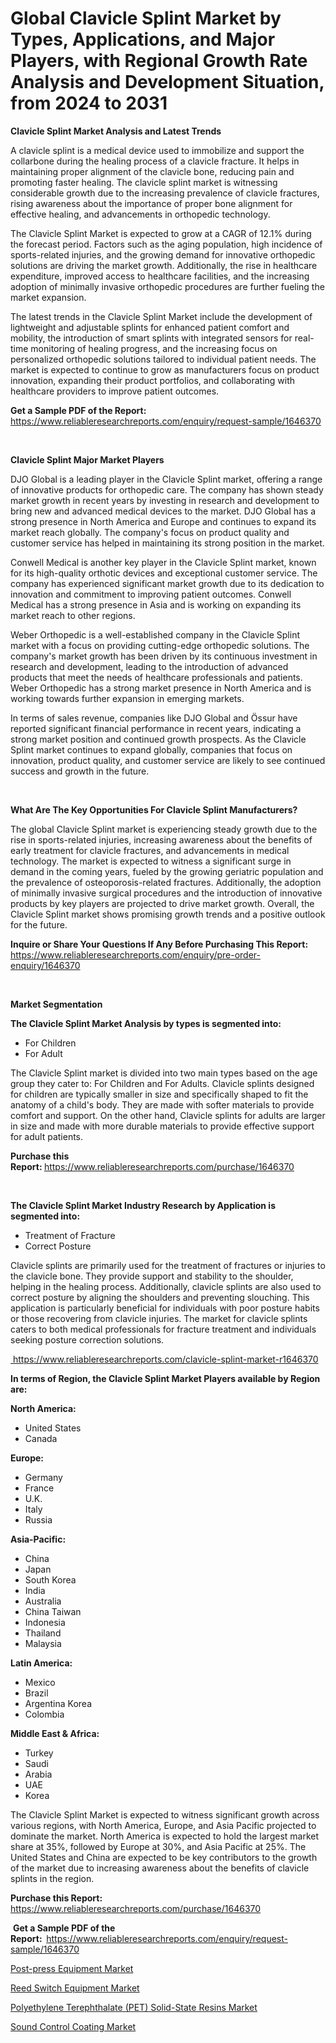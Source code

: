 <p><h1>Global Clavicle Splint Market by Types, Applications, and Major Players, with Regional Growth Rate Analysis and Development Situation, from 2024 to 2031</h1></p><p><strong>Clavicle Splint Market Analysis and Latest Trends</strong></p>
<p><p>A clavicle splint is a medical device used to immobilize and support the collarbone during the healing process of a clavicle fracture. It helps in maintaining proper alignment of the clavicle bone, reducing pain and promoting faster healing. The clavicle splint market is witnessing considerable growth due to the increasing prevalence of clavicle fractures, rising awareness about the importance of proper bone alignment for effective healing, and advancements in orthopedic technology.</p><p>The Clavicle Splint Market is expected to grow at a CAGR of 12.1% during the forecast period. Factors such as the aging population, high incidence of sports-related injuries, and the growing demand for innovative orthopedic solutions are driving the market growth. Additionally, the rise in healthcare expenditure, improved access to healthcare facilities, and the increasing adoption of minimally invasive orthopedic procedures are further fueling the market expansion.</p><p>The latest trends in the Clavicle Splint Market include the development of lightweight and adjustable splints for enhanced patient comfort and mobility, the introduction of smart splints with integrated sensors for real-time monitoring of healing progress, and the increasing focus on personalized orthopedic solutions tailored to individual patient needs. The market is expected to continue to grow as manufacturers focus on product innovation, expanding their product portfolios, and collaborating with healthcare providers to improve patient outcomes.</p></p>
<p><strong>Get a Sample PDF of the Report:&nbsp;</strong> <a href="https://www.reliableresearchreports.com/enquiry/request-sample/1646370">https://www.reliableresearchreports.com/enquiry/request-sample/1646370</a></p>
<p>&nbsp;</p>
<p><strong>Clavicle Splint Major Market Players</strong></p>
<p><p>DJO Global is a leading player in the Clavicle Splint market, offering a range of innovative products for orthopedic care. The company has shown steady market growth in recent years by investing in research and development to bring new and advanced medical devices to the market. DJO Global has a strong presence in North America and Europe and continues to expand its market reach globally. The company's focus on product quality and customer service has helped in maintaining its strong position in the market.</p><p>Conwell Medical is another key player in the Clavicle Splint market, known for its high-quality orthotic devices and exceptional customer service. The company has experienced significant market growth due to its dedication to innovation and commitment to improving patient outcomes. Conwell Medical has a strong presence in Asia and is working on expanding its market reach to other regions.</p><p>Weber Orthopedic is a well-established company in the Clavicle Splint market with a focus on providing cutting-edge orthopedic solutions. The company's market growth has been driven by its continuous investment in research and development, leading to the introduction of advanced products that meet the needs of healthcare professionals and patients. Weber Orthopedic has a strong market presence in North America and is working towards further expansion in emerging markets.</p><p>In terms of sales revenue, companies like DJO Global and Össur have reported significant financial performance in recent years, indicating a strong market position and continued growth prospects. As the Clavicle Splint market continues to expand globally, companies that focus on innovation, product quality, and customer service are likely to see continued success and growth in the future.</p></p>
<p>&nbsp;</p>
<p><strong>What Are The Key Opportunities For Clavicle Splint Manufacturers?</strong></p>
<p><p>The global Clavicle Splint market is experiencing steady growth due to the rise in sports-related injuries, increasing awareness about the benefits of early treatment for clavicle fractures, and advancements in medical technology. The market is expected to witness a significant surge in demand in the coming years, fueled by the growing geriatric population and the prevalence of osteoporosis-related fractures. Additionally, the adoption of minimally invasive surgical procedures and the introduction of innovative products by key players are projected to drive market growth. Overall, the Clavicle Splint market shows promising growth trends and a positive outlook for the future.</p></p>
<p><strong>Inquire or Share Your Questions If Any Before Purchasing This Report:</strong> <a href="https://www.reliableresearchreports.com/enquiry/pre-order-enquiry/1646370">https://www.reliableresearchreports.com/enquiry/pre-order-enquiry/1646370</a></p>
<p>&nbsp;</p>
<p><strong>Market Segmentation</strong></p>
<p><strong>The Clavicle Splint Market Analysis by types is segmented into:</strong></p>
<p><ul><li>For Children</li><li>For Adult</li></ul></p>
<p><p>The Clavicle Splint market is divided into two main types based on the age group they cater to: For Children and For Adults. Clavicle splints designed for children are typically smaller in size and specifically shaped to fit the anatomy of a child's body. They are made with softer materials to provide comfort and support. On the other hand, Clavicle splints for adults are larger in size and made with more durable materials to provide effective support for adult patients.</p></p>
<p><strong>Purchase this Report:&nbsp;</strong><a href="https://www.reliableresearchreports.com/purchase/1646370">https://www.reliableresearchreports.com/purchase/1646370</a></p>
<p>&nbsp;</p>
<p><strong>The Clavicle Splint Market Industry Research by Application is segmented into:</strong></p>
<p><ul><li>Treatment of Fracture</li><li>Correct Posture</li></ul></p>
<p><p>Clavicle splints are primarily used for the treatment of fractures or injuries to the clavicle bone. They provide support and stability to the shoulder, helping in the healing process. Additionally, clavicle splints are also used to correct posture by aligning the shoulders and preventing slouching. This application is particularly beneficial for individuals with poor posture habits or those recovering from clavicle injuries. The market for clavicle splints caters to both medical professionals for fracture treatment and individuals seeking posture correction solutions.</p></p>
<p><a href="https://www.reliableresearchreports.com/clavicle-splint-market-r1646370">&nbsp;https://www.reliableresearchreports.com/clavicle-splint-market-r1646370</a></p>
<p><strong>In terms of Region, the Clavicle Splint Market Players available by Region are:</strong></p>
<p>
    <p> <strong> North America: </strong>
        <ul>
            <li>United States</li>
            <li>Canada</li>
        </ul>
        </p> 
    <p> <strong> Europe: </strong>
        <ul>
            <li>Germany</li>
            <li>France</li>
            <li>U.K.</li>
            <li>Italy</li>
            <li>Russia</li>
        </ul>
        </p> 
    <p> <strong> Asia-Pacific: </strong>
        <ul>
            <li>China</li>
            <li>Japan</li>
            <li>South Korea</li>
            <li>India</li>
            <li>Australia</li>
            <li>China Taiwan</li>
            <li>Indonesia</li>
            <li>Thailand</li>
            <li>Malaysia</li>
        </ul>
        </p> 
    <p> <strong> Latin America: </strong>
        <ul>
            <li>Mexico</li>
            <li>Brazil</li>
            <li>Argentina Korea</li>
            <li>Colombia</li>
        </ul>
        </p> 
    <p> <strong> Middle East & Africa: </strong>
        <ul>
            <li>Turkey</li>
            <li>Saudi</li>
            <li>Arabia</li>
            <li>UAE</li>
            <li>Korea</li>
        </ul>
    </p>
    </p>
<p><p>The Clavicle Splint Market is expected to witness significant growth across various regions, with North America, Europe, and Asia Pacific projected to dominate the market. North America is expected to hold the largest market share at 35%, followed by Europe at 30%, and Asia Pacific at 25%. The United States and China are expected to be key contributors to the growth of the market due to increasing awareness about the benefits of clavicle splints in the region.</p></p>
<p><strong>Purchase this Report: </strong><a href="https://www.reliableresearchreports.com/purchase/1646370">https://www.reliableresearchreports.com/purchase/1646370</a></p>
<p>&nbsp;<strong>Get a Sample PDF of the Report:&nbsp;&nbsp;</strong><a href="https://www.reliableresearchreports.com/enquiry/request-sample/1646370">https://www.reliableresearchreports.com/enquiry/request-sample/1646370</a></p>
<p><strong></strong></p>
<p><p><a href="https://github.com/alexcrou8/Market-Research-Report-List-1/blob/main/post-press-equipment-market.md">Post-press Equipment Market</a></p><p><a href="https://github.com/Krdamani25/Market-Research-Report-List-1/blob/main/reed-switch-equipment-market.md">Reed Switch Equipment Market</a></p><p><a href="https://www.linkedin.com/pulse/polyethylene-terephthalate-pet-solid-state-resins-market-outlook-blzpe">Polyethylene Terephthalate (PET) Solid-State Resins Market</a></p><p><a href="https://www.linkedin.com/pulse/in-depth-analysis-global-sound-control-coating-market-scope-wdiee">Sound Control Coating Market</a></p></p>